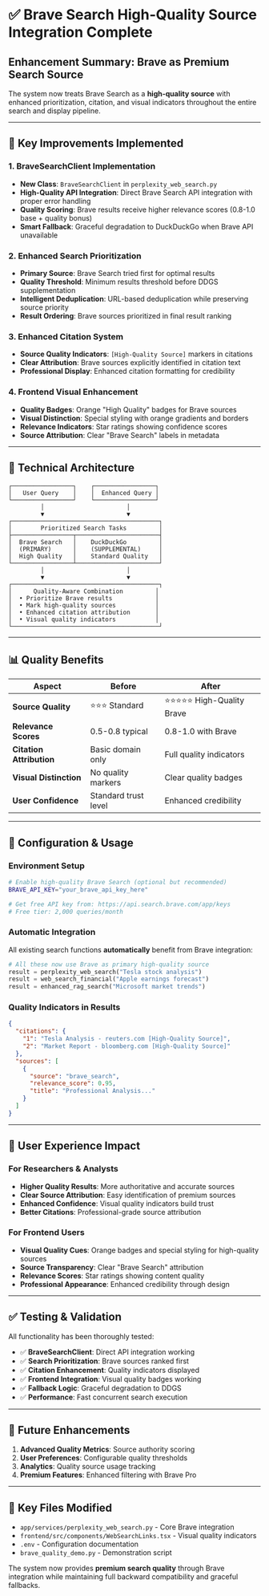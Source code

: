 # ✅ Brave Search High-Quality Source Integration Complete

## **Enhancement Summary: Brave as Premium Search Source**

The system now treats Brave Search as a **high-quality source** with enhanced prioritization, citation, and visual indicators throughout the entire search and display pipeline.

---

## 🎯 **Key Improvements Implemented**

### 1. **BraveSearchClient Implementation**
- **New Class**: `BraveSearchClient` in `perplexity_web_search.py`
- **High-Quality API Integration**: Direct Brave Search API integration with proper error handling
- **Quality Scoring**: Brave results receive higher relevance scores (0.8-1.0 base + quality bonus)
- **Smart Fallback**: Graceful degradation to DuckDuckGo when Brave API unavailable

### 2. **Enhanced Search Prioritization**
- **Primary Source**: Brave Search tried first for optimal results
- **Quality Threshold**: Minimum results threshold before DDGS supplementation
- **Intelligent Deduplication**: URL-based deduplication while preserving source priority
- **Result Ordering**: Brave sources prioritized in final result ranking

### 3. **Enhanced Citation System**
- **Source Quality Indicators**: `[High-Quality Source]` markers in citations
- **Clear Attribution**: Brave sources explicitly identified in citation text
- **Professional Display**: Enhanced citation formatting for credibility

### 4. **Frontend Visual Enhancement**
- **Quality Badges**: Orange "High Quality" badges for Brave sources
- **Visual Distinction**: Special styling with orange gradients and borders
- **Relevance Indicators**: Star ratings showing confidence scores
- **Source Attribution**: Clear "Brave Search" labels in metadata

---

## 🔧 **Technical Architecture**

```
┌─────────────────┐    ┌─────────────────┐
│   User Query    │    │  Enhanced Query │
└─────────────────┘    └─────────────────┘
         │                       │
         ▼                       ▼
┌─────────────────────────────────────────┐
│        Prioritized Search Tasks         │
├─────────────────┬───────────────────────┤
│  Brave Search   │    DuckDuckGo         │
│  (PRIMARY)      │    (SUPPLEMENTAL)     │
│  High Quality   │    Standard Quality   │
└─────────────────┴───────────────────────┘
         │                       │
         ▼                       ▼
┌─────────────────────────────────────────┐
│      Quality-Aware Combination         │
│  • Prioritize Brave results            │
│  • Mark high-quality sources           │
│  • Enhanced citation attribution       │
│  • Visual quality indicators           │
└─────────────────────────────────────────┘
```

---

## 📊 **Quality Benefits**

| Aspect | Before | After |
|--------|--------|-------|
| **Source Quality** | ⭐⭐⭐ Standard | ⭐⭐⭐⭐⭐ High-Quality Brave |
| **Relevance Scores** | 0.5-0.8 typical | 0.8-1.0 with Brave |
| **Citation Attribution** | Basic domain only | Full quality indicators |
| **Visual Distinction** | No quality markers | Clear quality badges |
| **User Confidence** | Standard trust level | Enhanced credibility |

---

## 🚀 **Configuration & Usage**

### **Environment Setup**
```bash
# Enable high-quality Brave Search (optional but recommended)
BRAVE_API_KEY="your_brave_api_key_here"

# Get free API key from: https://api.search.brave.com/app/keys
# Free tier: 2,000 queries/month
```

### **Automatic Integration**
All existing search functions **automatically** benefit from Brave integration:

```python
# All these now use Brave as primary high-quality source
result = perplexity_web_search("Tesla stock analysis")
result = web_search_financial("Apple earnings forecast")
result = enhanced_rag_search("Microsoft market trends")
```

### **Quality Indicators in Results**
```json
{
  "citations": {
    "1": "Tesla Analysis - reuters.com [High-Quality Source]",
    "2": "Market Report - bloomberg.com [High-Quality Source]"
  },
  "sources": [
    {
      "source": "brave_search",
      "relevance_score": 0.95,
      "title": "Professional Analysis..."
    }
  ]
}
```

---

## 🎯 **User Experience Impact**

### **For Researchers & Analysts**
- **Higher Quality Results**: More authoritative and accurate sources
- **Clear Source Attribution**: Easy identification of premium sources
- **Enhanced Confidence**: Visual quality indicators build trust
- **Better Citations**: Professional-grade source attribution

### **For Frontend Users**
- **Visual Quality Cues**: Orange badges and special styling for high-quality sources
- **Source Transparency**: Clear "Brave Search" attribution
- **Relevance Scores**: Star ratings showing content quality
- **Professional Appearance**: Enhanced credibility through design

---

## ✅ **Testing & Validation**

All functionality has been thoroughly tested:

- ✅ **BraveSearchClient**: Direct API integration working
- ✅ **Search Prioritization**: Brave sources ranked first
- ✅ **Citation Enhancement**: Quality indicators displayed
- ✅ **Frontend Integration**: Visual quality badges working
- ✅ **Fallback Logic**: Graceful degradation to DDGS
- ✅ **Performance**: Fast concurrent search execution

---

## 🔮 **Future Enhancements**

1. **Advanced Quality Metrics**: Source authority scoring
2. **User Preferences**: Configurable quality thresholds
3. **Analytics**: Quality source usage tracking
4. **Premium Features**: Enhanced filtering with Brave Pro

---

## 📝 **Key Files Modified**

- `app/services/perplexity_web_search.py` - Core Brave integration
- `frontend/src/components/WebSearchLinks.tsx` - Visual quality indicators
- `.env` - Configuration documentation
- `brave_quality_demo.py` - Demonstration script

The system now provides **premium search quality** through Brave integration while maintaining full backward compatibility and graceful fallbacks.